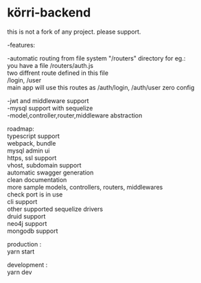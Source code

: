 # körri-backend  

this is not a fork of any project. please support.

-features:

-automatic routing from file system  "/routers" directory
for eg.:  
  you have a file /routers/auth.js  
  two diffrent route defined in this file   
  /login, /user  
  main app will use this routes as /auth/login, /auth/user
  zero config

-jwt and middleware support  
-mysql support with sequelize  
-model,controller,router,middleware abstraction  

roadmap:  
typescript support  
webpack, bundle  
mysql admin ui  
https, ssl support  
vhost, subdomain support  
automatic swagger generation  
clean documentation  
more sample models, controllers, routers, middlewares  
check port is in use  
cli support  
other supported sequelize drivers  
druid support  
neo4j support  
mongodb support

production :  
yarn start

development :  
yarn dev
